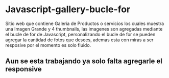 # Javascript-gallery-bucle-for
Sitio web que contiene Galeria de Productos o servicios los cuales muestra una Imagen Grande y 4 thumbnails, las imagenes son agregadas mediante el bucle de for de Javascript, personalizando el bucle de for se pueden agregar la cantidad de fotos que desees, ademas esta con miras a ser resposive por el momento es solo fluido.

## Aun se esta trabajando ya solo falta agregarle el responsive
